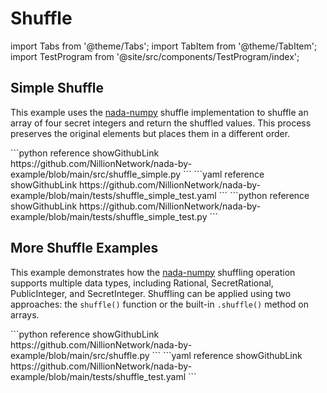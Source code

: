 # Shuffle

import Tabs from '@theme/Tabs';
import TabItem from '@theme/TabItem';
import TestProgram from '@site/src/components/TestProgram/index';


## Simple Shuffle

This example uses the [nada-numpy](/nada-numpy-introduction) shuffle implementation to shuffle an array of four secret integers and return the shuffled values. This process preserves the original elements but places them in a different order.

<Tabs>

<TabItem value="program" label="Nada program" default>
```python reference showGithubLink
https://github.com/NillionNetwork/nada-by-example/blob/main/src/shuffle_simple.py
```
</TabItem>

<TabItem value="test" label="Test">
```yaml reference showGithubLink
https://github.com/NillionNetwork/nada-by-example/blob/main/tests/shuffle_simple_test.yaml
```
</TabItem>
<TabItem value="nada_test" label="nada-test">
```python reference showGithubLink
https://github.com/NillionNetwork/nada-by-example/blob/main/tests/shuffle_simple_test.py
```
</TabItem>
</Tabs>

<TestProgram programName="shuffle_simple" testFileName="shuffle_simple_test"/>

## More Shuffle Examples

This example demonstrates how the [nada-numpy](/nada-numpy-introduction) shuffling operation supports multiple data types, including Rational, SecretRational, PublicInteger, and SecretInteger. Shuffling can be applied using two approaches: the `shuffle()` function or the built-in `.shuffle()` method on arrays.

<Tabs>

<TabItem value="program" label="Nada program" default>
```python reference showGithubLink
https://github.com/NillionNetwork/nada-by-example/blob/main/src/shuffle.py
```
</TabItem>

<TabItem value="test" label="Test">
```yaml reference showGithubLink
https://github.com/NillionNetwork/nada-by-example/blob/main/tests/shuffle_test.yaml
```
</TabItem>
</Tabs>

<TestProgram programName="shuffle" testFileName="shuffle_test"/>